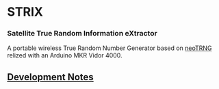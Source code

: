 # STRIX
### Satellite True Random Information eXtractor

A portable wireless True Random Number Generator based on [neoTRNG](https://github.com/stnolting/neoTRNG) relized with an Arduino MKR Vidor 4000.

## [Development Notes](NOTES.md)